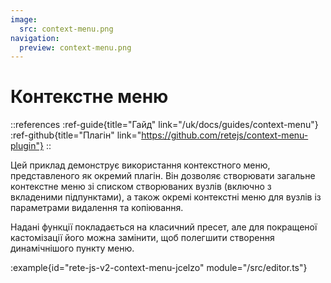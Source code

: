 ```yaml
---
image:
  src: context-menu.png
navigation:
  preview: context-menu.png
---
```


# Контекстне меню

::references
:ref-guide{title="Гайд" link="/uk/docs/guides/context-menu"}
:ref-github{title="Плагін" link="https://github.com/retejs/context-menu-plugin"}
::

Цей приклад демонструє використання контекстного меню, представленого як окремий плагін. Він дозволяє створювати загальне контекстне меню зі списком створюваних вузлів (включно з вкладеними підпунктами), а також окремі контекстні меню для вузлів із параметрами видалення та копіювання.

Надані функції покладається на класичний пресет, але для покращеної кастомізації його можна замінити, щоб полегшити створення динамічнішого пункту меню.

:example{id="rete-js-v2-context-menu-jcelzo" module="/src/editor.ts"}

